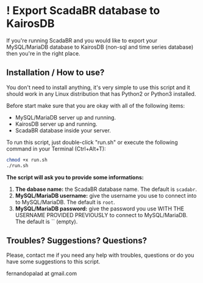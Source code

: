 ! Export ScadaBR database to KairosDB
=======================

If you're running ScadaBR and you would like to export your MySQL/MariaDB database to KairosDB (non-sql and time series database) then you're in the right place. 

Installation / How to use? 
---------------

You don't need to install anything, it's very simple to use this script and it should work in any Linux distribution that has Python2 or Python3 installed.

Before start make sure that you are okay with all of the following items:

- MySQL/MariaDB server up and running.
- KairosDB server up and running.
- ScadaBR database inside your server.

To run this script, just double-click "run.sh" or execute the following command in your Terminal (Ctrl+Alt+T):

```sh
chmod +x run.sh
./run.sh
```

**The script will ask you to provide some informations:**

1. **The dabase name:** the ScadaBR database name. The default is `scadabr`.
2. **MySQL/MariaDB username:** give the username you use to connect into to MySQL/MariaDB. The default is `root`.
3.  **MySQL/MariaDB password:** give the password you use WITH THE USERNAME PROVIDED PREVIOUSLY to connect to MySQL/MariaDB. The default is `` (empty).


Troubles? Suggestions? Questions?
--------------

Please, contact me if you need any help with troubles, questions or do you have some suggestions to this script.

fernandopalad at gmail.com